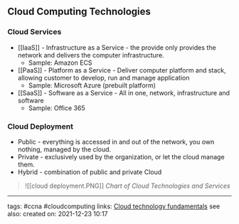 ## Cloud Computing Technologies

### Cloud Services
- [[IaaS]] - Infrastructure as a Service - the provide only provides the network and delivers the computer infrastructure.
	- Sample: Amazon ECS
- [[PaaS]] - Platform as a Service - Deliver computer platform and stack, allowing customer to develop, run and manage application
	- Sample: Microsoft Azure (prebuilt platform)
- [[SaaS]] - Software as a Service - All in one, network, infrastructure and software
	- Sample: Office 365

### Cloud Deployment
- Public - everything is accessed in and out of the network, you own nothing, managed by the cloud.
- Private - exclusively used by the organization, or let the cloud manage them.
- Hybrid - combination of public and private Cloud

>![[cloud deployment.PNG]]
>*Chart of Cloud Technologies and Services*

---
tags: #ccna #cloudcomputing 
links: [Cloud technology fundamentals](https://ccnaphilippines.teachable.com/courses/742904/lectures/15859373)
see also:
created on: 2021-12-23 10:17